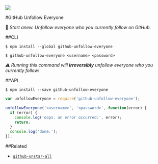 ![](https://d13yacurqjgara.cloudfront.net/users/2014/screenshots/1095158/attachments/137262/octocat.svg)

#GitHub Unfollow Everyone

:fallen_leaf: _Start anew. Unfollow everyone who you currently follow on GitHub._

##CLI

```
$ npm install --global github-unfollow-everyone
```
```
$ github-unfollow-everyone <username> <password>
```

_:warning: Running this command will **irreversibly** unfollow everyone who you currently follow!_

##API

```
$ npm install --save github-unfollow-everyone
```

```javascript
var unfollowEveryone = require('github-unfollow-everyone');

unfollowEveryone('<username>', '<password>', function(error) {
  if (error) {
    console.log('oops. an error occurred:', error);
    return;
  }
  console.log('done.');
});
```

##Related

- [`github-unstar-all`](https://github.com/alexbooker/github-unstar-all)
